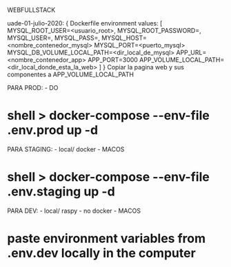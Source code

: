 
WEBFULLSTACK

uade-01-julio-2020: 
	{
		Dockerfile environment values: 
			[ 	MYSQL_ROOT_USER=<usuario_root>,
				MYSQL_ROOT_PASSWORD=<password>,
				MYSQL_USER=<usuario>,
				MYSQL_PASS=<password>,
				MYSQL_HOST=<nombre_contenedor_mysql>
				MYSQL_PORT=<puerto_mysql>
				MYSQL_DB_VOLUME_LOCAL_PATH=<dir_local_de_mysql>
				APP_URL=<nombre_contenedor_app>
				APP_PORT=3000
				APP_VOLUME_LOCAL_PATH=<dir_local_donde_esta_la_web>
			]
	}
	Copiar la pagina web y sus componentes a APP_VOLUME_LOCAL_PATH

PARA PROD: - DO
# shell > docker-compose --env-file .env.prod up -d

PARA STAGING: - local/ docker - MACOS
# shell > docker-compose --env-file .env.staging up -d

PARA DEV: - local/ raspy - no docker - MACOS
# paste environment variables from .env.dev locally in the computer
